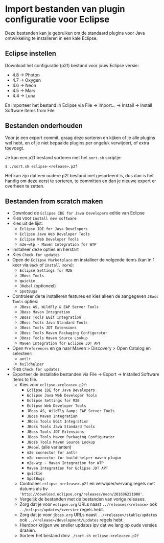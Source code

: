 # Import bestanden van plugin configuratie voor Eclipse

Deze bestanden kan je gebruiken om de standaard plugins voor Java
ontwikkeling te installeren in een kale Eclipse.

## Eclipse instellen

Download het configuratie (p2f) bestand voor jouw Eclipse versie:

- 4.8 -> Photon
- 4.7 -> Oxygen
- 4.6 -> Neon
- 4.5 -> Mars
- 4.4 -> Luna

En importeer het bestand in Eclipse via File -> Import... -> Install -> Install Software Items from File

## Bestanden onderhouden

Voor je een export commit, graag deze sorteren en kijken of je alle
plugins wel hebt, en of je niet bepaalde plugins per ongeluk
verwijdert, of extra toevoegt.

Je kan een p2f bestand sorteren met het `sort.sh` scriptje:

```
$ ./sort.sh eclipse-<release>.p2f
```

Het kan zijn dat een oudere p2f bestand niet gesorteerd is, dus dan is
het handig om deze eerst te sorteren, te committen en dan je nieuwe
export er overheen te zetten.


## Bestanden from scratch maken

- Download de `Eclipse IDE for Java Developers` editie van Eclipse
- Kies voor `Install new software`
- Kies uit de lijst:
    - `Eclipse IDE for Java Developers`
    - `Eclipse Java Web Developer Tools`
    - `Eclipse Web Developer Tools`
    - `m2e-wtp - Maven Integration for WTP`
- Installeer deze opties en herstart
- Kies `Check for updates`
- Open de `Eclipse Marketplace` en installeer de volgende items (kan in 1 keer via `Back` of `Install more`):
    - `Eclipse Settings for M2E`
    - `JBoss Tools`
    - `qwickie`
    - `JRebel` (optioneel)
    - `SpotBugs`
- Controleer de te installeren features en kies alleen de aangegeven `JBoss Tools` opties:
    - `JBoss AS, WildFly & EAP Server Tools`
    - `JBoss Maven Integration`
    - `JBoss Tools EGit Integration`
    - `JBoss Tools Java Standard Tools`
    - `JBoss Tools JDT Extensions`
    - `JBoss Tools Maven Packaging Configurator`
    - `JBoss Tools Maven Source Lookup`
    - `Maven Integration for Eclipse JDT APT`
- Open `Preferences` en ga naar Maven > Discovery > Open Catalog en selecteer:
    - `antlr`
    - `buildhelper`
- Kies `Check for updates`
- Exporteer de installatie bestanden via File -> Export -> Installed Software Items to file.
  - Kies voor `eclipse-<release>.p2f`: 
    - `Eclipse IDE for Java Developers`
    - `Eclipse Java Web Developer Tools`
    - `Eclipse Settings for M2E`
    - `Eclipse Web Developer Tools`
    - `JBoss AS, WildFly &amp; EAP Server Tools`
    - `JBoss Maven Integration`
    - `JBoss Tools EGit Integration`
    - `JBoss Tools Java Standard Tools`
    - `JBoss Tools JDT Extensions`
    - `JBoss Tools Maven Packaging Configurator`
    - `JBoss Tools Maven Source Lookup`
    - `JRebel` (alle varianten)
    - `m2e connector for antlr`
    - `m2e connector for build-helper-maven-plugin`
    - `m2e-wtp - Maven Integration for WTP`
    - `Maven Integration for Eclipse JDT APT`
    - `qwickie`
    - `SpotBugs`
  - Controleer `eclipse-<release>.p2f` en verwijder/vervang regels met datums als bv `'http://download.eclipse.org/releases/neon/201606221000'`.
  -  Vergelijk de bestanden met de bestanden van vorige releases. 
    - Zorg dat je voor `eclipse.org` URLs naast `../releases/<release>` ook `../eclipse/updates/<versie>` regels hebt.
    - Zorg dat je voor `jboss.org` URLs naast `../<release>/stable/updates` ook `../<release>/development/updates` regels hebt. 
    - Hierdoor krijgen we sneller updates ipv dat we lang op oude versies draaien.
  - Sorteer het bestand dmv `./sort.sh eclipse-<release>.p2f`
